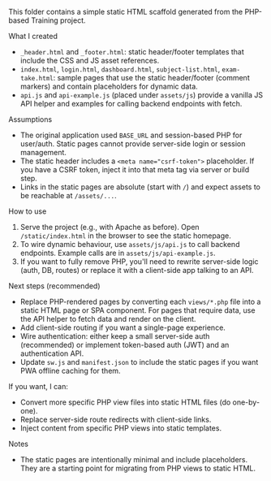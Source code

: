 This folder contains a simple static HTML scaffold generated from the PHP-based Training project.

What I created
- `_header.html` and `_footer.html`: static header/footer templates that include the CSS and JS asset references.
- `index.html`, `login.html`, `dashboard.html`, `subject-list.html`, `exam-take.html`: sample pages that use the static header/footer (comment markers) and contain placeholders for dynamic data.
- `api.js` and `api-example.js` (placed under `assets/js`) provide a vanilla JS API helper and examples for calling backend endpoints with fetch.

Assumptions
- The original application used `BASE_URL` and session-based PHP for user/auth. Static pages cannot provide server-side login or session management.
- The static header includes a `<meta name="csrf-token">` placeholder. If you have a CSRF token, inject it into that meta tag via server or build step.
- Links in the static pages are absolute (start with `/`) and expect assets to be reachable at `/assets/...`.

How to use
1. Serve the project (e.g., with Apache as before). Open `/static/index.html` in the browser to see the static homepage.
2. To wire dynamic behaviour, use `assets/js/api.js` to call backend endpoints. Example calls are in `assets/js/api-example.js`.
3. If you want to fully remove PHP, you'll need to rewrite server-side logic (auth, DB, routes) or replace it with a client-side app talking to an API.

Next steps (recommended)
- Replace PHP-rendered pages by converting each `views/*.php` file into a static HTML page or SPA component. For pages that require data, use the API helper to fetch data and render on the client.
- Add client-side routing if you want a single-page experience.
- Wire authentication: either keep a small server-side auth (recommended) or implement token-based auth (JWT) and an authentication API.
- Update `sw.js` and `manifest.json` to include the static pages if you want PWA offline caching for them.

If you want, I can:
- Convert more specific PHP view files into static HTML files (do one-by-one).
- Replace server-side route redirects with client-side links.
- Inject content from specific PHP views into static templates.

Notes
- The static pages are intentionally minimal and include placeholders. They are a starting point for migrating from PHP views to static HTML.

